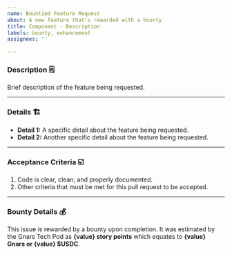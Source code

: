 ```yaml
---
name: Bountied Feature Request
about: A new feature that's rewarded with a bounty
title: Component - Description
labels: bounty, enhancement
assignees: ''

---
```


### Description 🗒️

Brief description of the feature being requested.

* * *

### Details 🏗️

* **Detail 1:** A specific detail about the feature being requested.
* **Detail 2:** Another specific detail about the feature being requested.

* * *

### Acceptance Criteria ☑️

1. Code is clear, clean, and properly documented.
2. Other criteria that must be met for this pull request to be accepted.

* * *

### Bounty Details 💰
This issue is rewarded by a bounty upon completion. It was estimated by the Gnars Tech Pod as **{value} story points** which equates to **{value} Gnars or {value} $USDC**.
